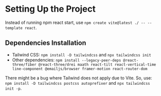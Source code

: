 # Setting Up the Project
Instead of running npm react start, use ```npm create vite@latest ./ -- --template react```.
## Dependencies Installation
- Tailwind CSS: ```npm install -D tailwindcss``` and ```npx tailwindcss init```
- Other dependencies: ```npm install --legacy-peer-deps @react-three/fiber @react-three/drei maath react-tilt react-vertical-time line-component @emailjs/browser framer-motion react-router-dom```

There might be a bug where Tailwind does not apply due to Vite. So, use: ```npm install -D tailwindcss postcss autoprefixer``` and ```npx tailwindcss init -p```.